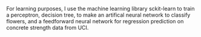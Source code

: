 For learning purposes, I use the machine learning library sckit-learn to train a perceptron, decision tree, to make an artifical neural network to classify flowers, and a feedforward neural network for regression prediction on concrete strength data from UCI.

